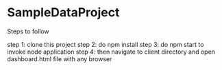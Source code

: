# SampleDataProject

Steps to follow

  step 1: clone this project
  step 2: do npm install 
  step 3: do npm start to invoke node application 
  step 4: then navigate to client directory and open dashboard.html file with any browser 